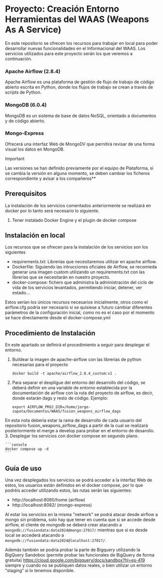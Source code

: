 # Proyecto: Creación Entorno Herramientas del WAAS (Weapons As A Service)

En este repositorio se ofrecen los recursos para trabajar en local para poder desarrollar nuevas funcionalidades en el Informacional del WAAS. Los servicios utilizados para este proyecto serán los que veremos a continuación.

### Apache Airflow (2.8.4)
Apache Airflow es una plataforma de gestión de flujo de trabajo de código abierto escrita en Python, donde los flujos de trabajo se crean a través de scripts de Python.
### MongoDB (6.0.4)
MongoDB es un sistema de base de datos NoSQL, orientado a documentos y de código abierto. 
### Mongo-Express
Ofrecerá una interfaz Web de MongoDV que pernitirá revisar de una forma visual los datos en MongoDB.

> [!IMPORTANT]
> Las versiones se han definido previamente por el equipo de Plataforma, si se cambia la versión en alguna momento, se deben cambiar los ficheros correspondiente y avisar a los compañeros**

## Prerequisitos
La instalación de los servicios comentados anteriormente se realizará en docker por lo tanto será necesario lo siguiente.
1. Tener instalado Docker Engine y el plugin de docker compose

## Instalación en local
Los recursos que se ofrecen para la instalación de los servicios son los siguientes
- requirements.txt: Librerías que necesitaremos utilizar en apache airflow.
- Dockerfile: Siguiendo las intrucciones oficiales de Airflow, se recomieda generar una imagen custom utilizando un requirements.txt con las librerías que se necesitarán en nuestro proyecto.
- docker-compose: fichero que administra la administración del ciclo de vida de los servicios levantados, permitiendo iniciar, detener, ver estado... 

Estos serían los únicos recursos necesarios inicialmente, otros como el airflow.cfg podría ser necesario si se quisiese a futuro cambiar diferentes parámetros de la configuración inicial, como no es el caso por el momento se hace directamente desde el docker-compose.yml

## Procedimiento de Instalación
En este apartado se definirá el procedimiento a seguir para desplegar el entorno.
1. Buildear la imagen de apache-airflow con las librerías de python necesarias para el proyecto

     ```console 
     docker build -t apache/airflow_2.8.4_custom:v1 .
     ```
    
2. Para separar el despligue del entorno del desarrollo del código, se deberá definir en una variable de entorno establecida por la documentación de airflow con la ruta del proyecto de airflow, es decir, donde estarán dags y resto de código. Ejemplo: 
    ```console 
    export AIRFLOW_PROJ_DIR=/home/jorge-zapata/Documentos/WAAS/fusion_weapons_airflow_dags
    ```
En esta nota debería estar la rama de desarrollo de cada usuario del repositorio fusion_weapons_airflow_dags a partir de la cual se realizará posteriormente el merge a develop para probar en el entorno de desarollo.
3. Desplegar los servicios con docker compose en segundo plano.

    ```console 
    docker compose up -d
    ```

## Guía de uso
Una vez desplegados los servicios se podrá acceder a la interfaz Web de estos, los usuarios están definidos en el docker compose, por lo que podréis acceder utilizando estos, las rutas serán las siguientes:

- http://localhost:8080/home (airflow)
- http://localhost:8082/ (mongo-express)

Al estar los servicios en la misma "network" se podrá atacar desde airflow a mongo sin problema, solo hay que tener en cuenta que si se accede desde airflow, el cliente de mongodb se deberá crear atacando a 
```mongodb://fusiondata:data2024@mongo:27017/``` mientras que si es desde local se accederá atacando a ```mongodb://fusiondata:data2024@localhost:27017/```.

Además también se podría probar la parte de Bigquery utilizando la BigQuery Sandobox (permite probar las funcionales de BigQuery de forma gratuita) https://cloud.google.com/bigquery/docs/sandbox?hl=es-419 siempre y cuando no se publiquen datos reales, o bien utilizar un entorno "staging" si lo tenemos disponible.

